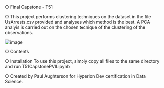 
○ Final Capstone - T51

○ This projext performs clustering techniques on the dataset in the file UsArrests.csv provided and analyses which method
is the best. A PCA analyis is carried out on the chosen tecnique of the clustering of the observations.

![image](https://user-images.githubusercontent.com/122213041/215277102-3f9eee31-8072-4520-8cdf-9fde73b725f6.png)


○ Contents

○ Installation
To use this project, simply copy all files to the same directory and run T51CapstonePVII.ipynb

○ Created by Paul Aughterson for Hyperion Dev certification in Data Science.

